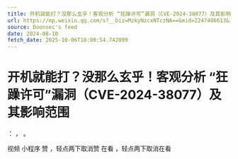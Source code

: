 ```yaml
---
title: 开机就能打？没那么玄乎！客观分析 “狂躁许可”漏洞（CVE-2024-38077）及其影响范围
url: https://mp.weixin.qq.com/s?__biz=MzkyNzcxNTczNA==&mid=2247486613&idx=1&sn=5ea69a057b00c07747b9394c95904e75
source: Doonsec's feed
date: 2024-08-10
fetch_date: 2025-10-06T18:00:54.742099
---
```


# 开机就能打？没那么玄乎！客观分析 “狂躁许可”漏洞（CVE-2024-38077）及其影响范围

：
，
。

视频
小程序
赞
，轻点两下取消赞
在看
，轻点两下取消在看
